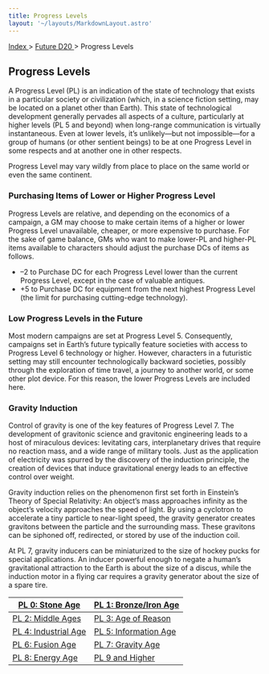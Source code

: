 ```yaml
---
title: Progress Levels
layout: '~/layouts/MarkdownLayout.astro'
---
```


[ Index ](/) > [ Future D20 ](/future.d20.srd) > Progress Levels

## Progress Levels

A Progress Level (PL) is an indication of the state of technology that exists
in a particular society or civilization (which, in a science fiction setting,
may be located on a planet other than Earth). This state of technological
development generally pervades all aspects of a culture, particularly at
higher levels (PL 5 and beyond) when long-range communication is virtually
instantaneous. Even at lower levels, it’s unlikely—but not impossible—for a
group of humans (or other sentient beings) to be at one Progress Level in some
respects and at another one in other respects.

Progress Level may vary wildly from place to place on the same world or even
the same continent.

### Purchasing Items of Lower or Higher Progress Level

Progress Levels are relative, and depending on the economics of a campaign, a
GM may choose to make certain items of a higher or lower Progress Level
unavailable, cheaper, or more expensive to purchase. For the sake of game
balance, GMs who want to make lower-PL and higher-PL items available to
characters should adjust the purchase DCs of items as follows.

  * –2 to Purchase DC for each Progress Level lower than the current Progress Level, except in the case of valuable antiques.
  * +5 to Purchase DC for equipment from the next highest Progress Level (the limit for purchasing cutting-edge technology).

### Low Progress Levels in the Future

Most modern campaigns are set at Progress Level 5. Consequently, campaigns set
in Earth’s future typically feature societies with access to Progress Level 6
technology or higher. However, characters in a futuristic setting may still
encounter technologically backward societies, possibly through the exploration
of time travel, a journey to another world, or some other plot device. For
this reason, the lower Progress Levels are included here.

### Gravity Induction

Control of gravity is one of the key features of Progress Level 7. The
development of gravitonic science and gravitonic engineering leads to a host
of miraculous devices: levitating cars, interplanetary drives that require no
reaction mass, and a wide range of military tools. Just as the application of
electricity was spurred by the discovery of the induction principle, the
creation of devices that induce gravitational energy leads to an effective
control over weight.

Gravity induction relies on the phenomenon first set forth in Einstein’s
Theory of Special Relativity: An object’s mass approaches infinity as the
object’s velocity approaches the speed of light. By using a cyclotron to
accelerate a tiny particle to near-light speed, the gravity generator creates
gravitons between the particle and the surrounding mass. These gravitons can
be siphoned off, redirected, or stored by use of the induction coil.

At PL 7, gravity inducers can be miniaturized to the size of hockey pucks for
special applications. An inducer powerful enough to negate a human’s
gravitational attraction to the Earth is about the size of a discus, while the
induction motor in a flying car requires a gravity generator about the size of
a spare tire.

| [PL 0: Stone Age](/future.d20.srd/progress.levels/pl.0.stone.age) | [PL 1: Bronze/Iron Age](/future.d20.srd/progress.levels/pl.1.bronze.iron.age) |
|---|---|
| [PL 2: Middle Ages](/future.d20.srd/progress.levels/pl.2.middle.ages) | [PL 3: Age of Reason](/future.d20.srd/progress.levels/pl.3.age.of.reason) |
| [PL 4: Industrial Age](/future.d20.srd/progress.levels/pl.4.industrial.age) | [PL 5: Information Age](/future.d20.srd/progress.levels/pl.5.information.age) |
| [PL 6: Fusion Age](/future.d20.srd/progress.levels/pl.6.fusion.age) | [PL 7: Gravity Age](/future.d20.srd/progress.levels/pl.7.gravity.age) |
| [PL 8: Energy Age](/future.d20.srd/progress.levels/pl.8.energy.age) | [PL 9 and Higher](/future.d20.srd/progress.levels/pl.9.and.higher) |
